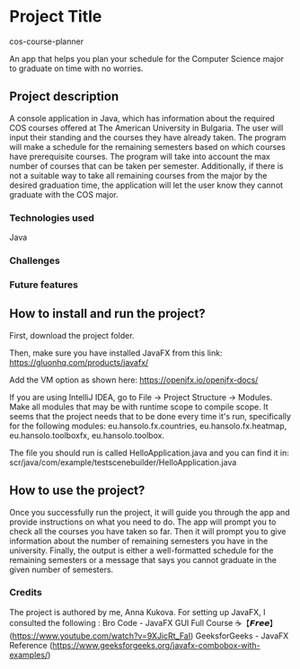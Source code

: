 # Project Title
 cos-course-planner
 
An app that helps you plan your schedule for the Computer Science major to graduate on time with no worries.

## Project description

A console application in Java, which has information about the required COS courses offered at The American University in Bulgaria. The user will input their standing and the courses they have already taken. The program will make a schedule for the remaining semesters based on which courses have prerequisite courses. The program will take into account the max number of courses that can be taken per semester. Additionally, if there is not a suitable way to take all remaining courses from the major by the desired graduation time, the application will let the user know they cannot graduate with the COS major.
### Technologies used
Java
### Challenges
### Future features

## How to install and run the project?
First, download the project folder. 

Then, make sure you have installed JavaFX from this link:
https://gluonhq.com/products/javafx/

Add the VM option as shown here:
https://openjfx.io/openjfx-docs/

If you are using IntelliJ IDEA, go to File -> Project Structure -> Modules. Make all modules that may be with runtime scope to compile scope. It seems that the project needs that to be done every time it's run, specifically for the following modules:
eu.hansolo.fx.countries, eu.hansolo.fx.heatmap, eu.hansolo.toolboxfx, eu.hansolo.toolbox.

The file you should run is called HelloApplication.java and you can find it in:
scr/java/com/example/testscenebuilder/HelloApplication.java

## How to use the project?
Once you successfully run the project, it will guide you through the app and provide instructions on what you need to do.
The app will prompt you to check all the courses you have taken so far. Then it will prompt you to give information about the number of remaining semesters you have in the university. Finally, the output is either a well-formatted schedule for the remaining semesters or a message that says you cannot graduate in the given number of semesters.

### Credits
The project is authored by me, Anna Kukova.
For setting up JavaFX, I consulted the following :
Bro Code - JavaFX GUI Full Course ☕【𝙁𝙧𝙚𝙚】(https://www.youtube.com/watch?v=9XJicRt_FaI)
GeeksforGeeks - JavaFX Reference (https://www.geeksforgeeks.org/javafx-combobox-with-examples/)








